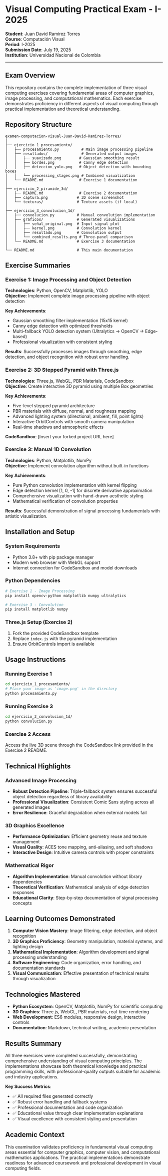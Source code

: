 # Visual Computing Practical Exam - I-2025

**Student**: Juan David Ramirez Torres  
**Course**: Computación Visual  
**Period**: I-2025  
**Submission Date**: July 19, 2025  
**Institution**: Universidad Nacional de Colombia

---

## Exam Overview

This repository contains the complete implementation of three visual computing exercises covering fundamental areas of computer graphics, image processing, and computational mathematics. Each exercise demonstrates proficiency in different aspects of visual computing through practical implementation and theoretical understanding.

## Repository Structure

```
examen-computacion-visual-Juan-David-Ramirez-Torres/
│
├── ejercicio_1_procesamiento/
│   ├── procesamiento.py          # Main image processing pipeline
│   ├── resultados/               # Generated output images
│   │   ├── suavizado.png        # Gaussian smoothing result
│   │   ├── bordes.png           # Canny edge detection
│   │   ├── deteccion_yolo.png   # Object detection with bounding boxes
│   │   └── processing_stages.png # Combined visualization
│   └── README.md                # Exercise 1 documentation
│
├── ejercicio_2_piramide_3d/
│   ├── README.md                # Exercise 2 documentation
│   ├── captura.png             # 3D scene screenshot
│   └── texturas/               # Texture assets (if local)
│
├── ejercicio_3_convolucion_1d/
│   ├── convolucion.py          # Manual convolution implementation
│   ├── graficos/               # Generated visualizations
│   │   ├── señal_original.png  # Input signal plot
│   │   ├── kernel.png          # Convolution kernel
│   │   ├── resultado.png       # Convolution output
│   │   └── combined_results.png # Three-panel comparison
│   └── README.md               # Exercise 3 documentation
│
└── README.md                   # This main documentation
```

## Exercise Summaries

### Exercise 1: Image Processing and Object Detection
**Technologies**: Python, OpenCV, Matplotlib, YOLO  
**Objective**: Implement complete image processing pipeline with object detection

**Key Achievements**:
- Gaussian smoothing filter implementation (15x15 kernel)
- Canny edge detection with optimized thresholds
- Multi-fallback YOLO detection system (Ultralytics → OpenCV → Edge-based)
- Professional visualization with consistent styling

**Results**: Successfully processes images through smoothing, edge detection, and object recognition with robust error handling.

### Exercise 2: 3D Stepped Pyramid with Three.js
**Technologies**: Three.js, WebGL, PBR Materials, CodeSandbox  
**Objective**: Create interactive 3D pyramid using multiple Box geometries

**Key Achievements**:
- Five-level stepped pyramid architecture
- PBR materials with diffuse, normal, and roughness mapping
- Advanced lighting system (directional, ambient, fill, point lights)
- Interactive OrbitControls with smooth camera manipulation
- Real-time shadows and atmospheric effects

**CodeSandbox**: [Insert your forked project URL here]

### Exercise 3: Manual 1D Convolution
**Technologies**: Python, Matplotlib, NumPy  
**Objective**: Implement convolution algorithm without built-in functions

**Key Achievements**:
- Pure Python convolution implementation with kernel flipping
- Edge detection kernel [1, 0, -1] for discrete derivative approximation
- Comprehensive visualization with hand-drawn aesthetic styling
- Mathematical verification of convolution properties

**Results**: Successful demonstration of signal processing fundamentals with artistic visualization.

## Installation and Setup

### System Requirements
- Python 3.8+ with pip package manager
- Modern web browser with WebGL support
- Internet connection for CodeSandbox and model downloads

### Python Dependencies
```bash
# Exercise 1 - Image Processing
pip install opencv-python matplotlib numpy ultralytics

# Exercise 3 - Convolution
pip install matplotlib numpy
```

### Three.js Setup (Exercise 2)
1. Fork the provided CodeSandbox template
2. Replace `index.js` with the pyramid implementation
3. Ensure OrbitControls import is available

## Usage Instructions

### Running Exercise 1
```bash
cd ejercicio_1_procesamiento/
# Place your image as 'image.png' in the directory
python procesamiento.py
```

### Running Exercise 3  
```bash
cd ejercicio_3_convolucion_1d/
python convolucion.py
```

### Exercise 2 Access
Access the live 3D scene through the CodeSandbox link provided in the Exercise 2 README.

## Technical Highlights

### Advanced Image Processing
- **Robust Detection Pipeline**: Triple-fallback system ensures successful object detection regardless of library availability
- **Professional Visualization**: Consistent Comic Sans styling across all generated images
- **Error Resilience**: Graceful degradation when external models fail

### 3D Graphics Excellence
- **Performance Optimization**: Efficient geometry reuse and texture management
- **Visual Quality**: ACES tone mapping, anti-aliasing, and soft shadows
- **Interactive Design**: Intuitive camera controls with proper constraints

### Mathematical Rigor
- **Algorithm Implementation**: Manual convolution without library dependencies
- **Theoretical Verification**: Mathematical analysis of edge detection responses
- **Educational Clarity**: Step-by-step documentation of signal processing concepts

## Learning Outcomes Demonstrated

1. **Computer Vision Mastery**: Image filtering, edge detection, and object recognition
2. **3D Graphics Proficiency**: Geometry manipulation, material systems, and lighting design
3. **Mathematical Implementation**: Algorithm development and signal processing understanding
4. **Software Engineering**: Code organization, error handling, and documentation standards
5. **Visual Communication**: Effective presentation of technical results through visualization

## Technologies Mastered

- **Python Ecosystem**: OpenCV, Matplotlib, NumPy for scientific computing
- **3D Graphics**: Three.js, WebGL, PBR materials, real-time rendering
- **Web Development**: ES6 modules, responsive design, interactive controls
- **Documentation**: Markdown, technical writing, academic presentation

## Results Summary

All three exercises were completed successfully, demonstrating comprehensive understanding of visual computing principles. The implementations showcase both theoretical knowledge and practical programming skills, with professional-quality outputs suitable for academic and industry applications.

**Key Success Metrics**:
- ✅ All required files generated correctly
- ✅ Robust error handling and fallback systems
- ✅ Professional documentation and code organization  
- ✅ Educational value through clear implementation explanations
- ✅ Visual excellence with consistent styling and presentation

## Academic Context

This examination validates proficiency in fundamental visual computing areas essential for computer graphics, computer vision, and computational mathematics applications. The practical implementations demonstrate readiness for advanced coursework and professional development in visual computing fields.
